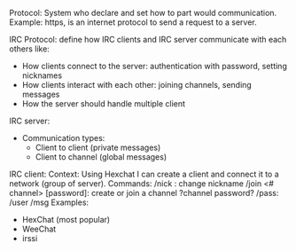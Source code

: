 Protocol: System who declare and set how to part would communication. Example: https, is an internet protocol to send a request to a server.

IRC Protocol: define how IRC clients and IRC server communicate with each others like:
- How clients connect to the server: authentication with password, setting nicknames
- How clients interact with each other: joining channels, sending messages
- How the server should handle multiple client

IRC server:
- Communication types:
  - Client to client (private messages)
  - Client to channel (global messages)

IRC client:
Context: Using Hexchat I can create a client and connect it to a network (group of server).
Commands:
/nick <nickname>: change nickname
/join <# channel> [password]: create or join a channel ?channel password?
/pass: 
/user <username> <hostname> <servername> <realname> 
/msg <nickname> <private messsage>
Examples:
- HexChat (most popular)
- WeeChat
- irssi

